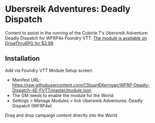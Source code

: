 # Ubersreik Adventures: Deadly Dispatch
Content to assist in the running of the Cubicle 7's Ubersreik Adventure: Deadly Dispatch for WFRP4e Foundry VTT.
[The module is available on DriveThruRPG for $3.99](https://www.drivethrurpg.com/product/311567/WFRP-Ubersreik-Adventures-2--Deadly-Dispatch]).

## Installation
Add via Foundry VTT Module Setup screen.
* Manifest URL: https://raw.githubusercontent.com/CStuartEKerrigan/WFRP-Deadly-Dispatch-4E-FVTT/master/module.json
* The GM needs to enable the module for the World:
* Settings > Manage Modules > tick Ubersreik Adventures: Deadly Dispatch (WFRP4e)

Drag and drop campaign content directly into the World